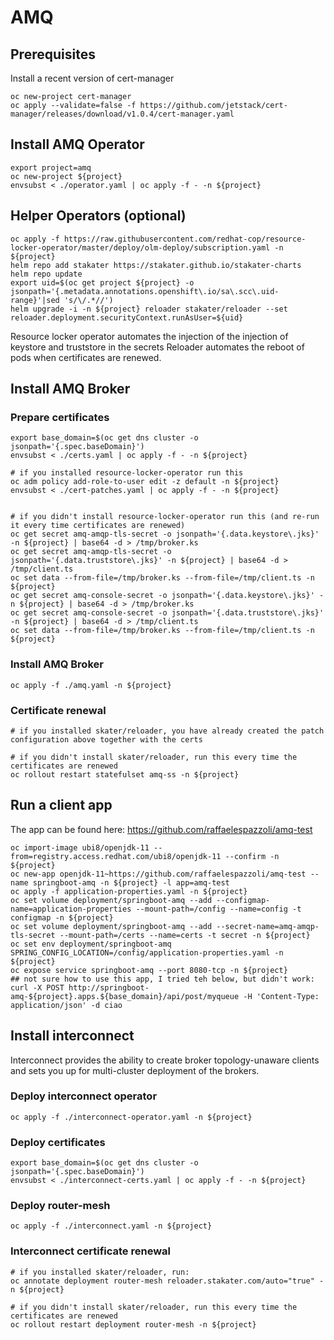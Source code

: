 # AMQ

## Prerequisites

Install a recent version of cert-manager

```shell
oc new-project cert-manager
oc apply --validate=false -f https://github.com/jetstack/cert-manager/releases/download/v1.0.4/cert-manager.yaml
```

## Install AMQ Operator

```shell
export project=amq
oc new-project ${project}
envsubst < ./operator.yaml | oc apply -f - -n ${project}
```

## Helper Operators (optional)

```shell
oc apply -f https://raw.githubusercontent.com/redhat-cop/resource-locker-operator/master/deploy/olm-deploy/subscription.yaml -n ${project}
helm repo add stakater https://stakater.github.io/stakater-charts
helm repo update
export uid=$(oc get project ${project} -o jsonpath='{.metadata.annotations.openshift\.io/sa\.scc\.uid-range}'|sed 's/\/.*//')
helm upgrade -i -n ${project} reloader stakater/reloader --set reloader.deployment.securityContext.runAsUser=${uid}
```

Resource locker operator automates the injection of the injection of keystore and truststore in the secrets
Reloader automates the reboot of pods when certificates are renewed.

## Install AMQ Broker

### Prepare certificates

```shell
export base_domain=$(oc get dns cluster -o jsonpath='{.spec.baseDomain}')
envsubst < ./certs.yaml | oc apply -f - -n ${project}

# if you installed resource-locker-operator run this
oc adm policy add-role-to-user edit -z default -n ${project}
envsubst < ./cert-patches.yaml | oc apply -f - -n ${project}


# if you didn't install resource-locker-operator run this (and re-run it every time certificates are renewed)
oc get secret amq-amqp-tls-secret -o jsonpath='{.data.keystore\.jks}' -n ${project} | base64 -d > /tmp/broker.ks
oc get secret amq-amqp-tls-secret -o jsonpath='{.data.truststore\.jks}' -n ${project} | base64 -d > /tmp/client.ts
oc set data --from-file=/tmp/broker.ks --from-file=/tmp/client.ts -n ${project}
oc get secret amq-console-secret -o jsonpath='{.data.keystore\.jks}' -n ${project} | base64 -d > /tmp/broker.ks
oc get secret amq-console-secret -o jsonpath='{.data.truststore\.jks}' -n ${project} | base64 -d > /tmp/client.ts
oc set data --from-file=/tmp/broker.ks --from-file=/tmp/client.ts -n ${project}
```

### Install AMQ Broker

```shell
oc apply -f ./amq.yaml -n ${project}
```

### Certificate renewal

```shell
# if you installed skater/reloader, you have already created the patch configuration above together with the certs

# if you didn't install skater/reloader, run this every time the certificates are renewed
oc rollout restart statefulset amq-ss -n ${project}
```

## Run a client app

The app can be found here: https://github.com/raffaelespazzoli/amq-test

```shell
oc import-image ubi8/openjdk-11 --from=registry.access.redhat.com/ubi8/openjdk-11 --confirm -n ${project}
oc new-app openjdk-11~https://github.com/raffaelespazzoli/amq-test --name springboot-amq -n ${project} -l app=amq-test
oc apply -f application-properties.yaml -n ${project}
oc set volume deployment/springboot-amq --add --configmap-name=application-properties --mount-path=/config --name=config -t configmap -n ${project}
oc set volume deployment/springboot-amq --add --secret-name=amq-amqp-tls-secret --mount-path=/certs --name=certs -t secret -n ${project}
oc set env deployment/springboot-amq SPRING_CONFIG_LOCATION=/config/application-properties.yaml -n ${project}
oc expose service springboot-amq --port 8080-tcp -n ${project}
## not sure how to use this app, I tried teh below, but didn't work:
curl -X POST http://springboot-amq-${project}.apps.${base_domain}/api/post/myqueue -H 'Content-Type: application/json' -d ciao
```

## Install interconnect

Interconnect provides the ability to create broker topology-unaware clients and sets you up for multi-cluster deployment of the brokers.

### Deploy interconnect operator

```shell
oc apply -f ./interconnect-operator.yaml -n ${project}
```

### Deploy certificates

```shell
export base_domain=$(oc get dns cluster -o jsonpath='{.spec.baseDomain}')
envsubst < ./interconnect-certs.yaml | oc apply -f - -n ${project}
```

### Deploy router-mesh

```shell
oc apply -f ./interconnect.yaml -n ${project}
```

### Interconnect certificate renewal

```shell
# if you installed skater/reloader, run:
oc annotate deployment router-mesh reloader.stakater.com/auto="true" -n ${project}

# if you didn't install skater/reloader, run this every time the certificates are renewed
oc rollout restart deployment router-mesh -n ${project}
```
